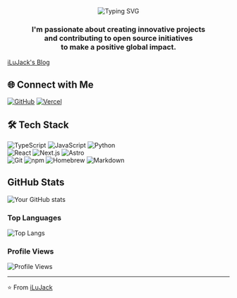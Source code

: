 <div align="center">
  <img src="https://readme-typing-svg.herokuapp.com?font=Fira+Code&pause=1000&color=9D5CFF&center=true&vCenter=true&width=435&lines=console.log(%22Hello%2C+I'm+iLuJack!%22);print(%22Coding+from+Taiwan+🇹🇼%22)" alt="Typing SVG" />
</div>
<h3 align="center">I'm passionate about creating innovative projects <br> and contributing to open source initiatives <br> to make a positive global impact.</h3>

[iLuJack's Blog](https://jack-blog-ilujack-ilujacks-projects.vercel.app/)

## 🌐 Connect with Me

<p>
<a href="https://github.com/iLuJack" target="_blank"><img alt="GitHub" src="https://img.shields.io/badge/GitHub-%2312100E.svg?&style=for-the-badge&logo=Github&logoColor=white" /></a>
<a href="https://jack-blog-ilujack-ilujacks-projects.vercel.app/" target="_blank"><img alt="Vercel" src="https://img.shields.io/badge/Vercel-000000?style=for-the-badge&logo=vercel&logoColor=white" /></a>
</p>

## 🛠️ Tech Stack

<p>
<img alt="TypeScript" src="https://img.shields.io/badge/-TypeScript-007ACC?style=flat-square&logo=typescript&logoColor=white" />
<img alt="JavaScript" src="https://img.shields.io/badge/JavaScript-F7DF1E?logo=javascript&logoColor=000&style=flat-square" />
<img alt="Python" src="https://img.shields.io/badge/Python-3776AB?logo=python&logoColor=fff&style=flat-square" />
</br>
<img alt="React" src="https://img.shields.io/badge/-React-45b8d8?style=flat-square&logo=react&logoColor=white" />
<img alt="Next.js" src="https://img.shields.io/badge/Next.js-000?logo=nextdotjs&logoColor=fff&style=flat-square" />
<img alt="Astro" src="https://img.shields.io/badge/Astro-FF5D01?logo=astro&logoColor=fff&style=flat-square" />
</br>
<img alt="Git" src="https://img.shields.io/badge/-Git-F05032?style=flat-square&logo=git&logoColor=white" />
<img alt="npm" src="https://img.shields.io/badge/-NPM-CB3837?style=flat-square&logo=npm&logoColor=white" />
<img alt="Homebrew" src="https://img.shields.io/badge/Homebrew-FBB040?logo=homebrew&logoColor=black&style=flat-square" />
<img alt="Markdown" src="https://img.shields.io/badge/Markdown-000000?logo=markdown&logoColor=white&style=flat-square" />
</p>

## GitHub Stats

![Your GitHub stats](https://github-readme-stats.vercel.app/api?username=iLuJack&show_icons=true&theme=radical)

### Top Languages

![Top Langs](https://github-readme-stats.vercel.app/api/top-langs/?username=iLuJack&layout=compact&theme=radical)

### Profile Views

![Profile Views](https://komarev.com/ghpvc/?username=iLuJack&color=blueviolet)

---
⭐️ From [iLuJack](https://github.com/iLuJack)